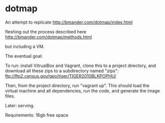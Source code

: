 dotmap
=========
An attempt to replicate 
http://bmander.com/dotmap/index.html

fleshing out the process described here 
http://bmander.com/dotmap/methods.html

but including a VM.

The eventual goal:

To run: install VitrualBox and Vagrant, clone this to a project directory, and download all these zips to a subdirectory named "zips":
ftp://ftp2.census.gov/geo/tiger/TIGER2010BLKPOPHU/

Then, from the project directory, run "vagrant up". This should load the virtual machine and all dependencies, run the code, and generate the image files.

Later: serving.

Requirements: 16gb free space
